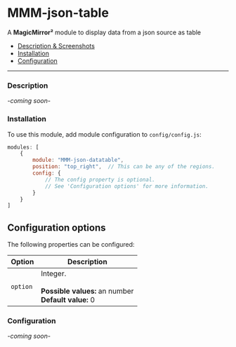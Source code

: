 # MMM-json-table
A **MagicMirror²** module to display data from a json source as table




- [Description & Screenshots](#description)
- [Installation](#installation)
- [Configuration](#configuration)

-----

### Description

*-coming soon-*

### Installation


To use this module, add module configuration to `config/config.js`:

````javascript
modules: [
	{
		module: "MMM-json-datatable",
		position: "top_right",	// This can be any of the regions.
		config: {
			// The config property is optional.
			// See 'Configuration options' for more information.
		}
	}
]
````


## Configuration options

The following properties can be configured:

| Option            | Description
| ----------------- | -----------
| `option`      | Integer. <br><br> **Possible values:** an number <br> **Default value:** 0

### Configuration

*-coming soon-*

